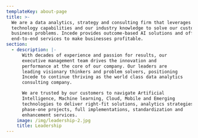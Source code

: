 ```yaml
---
templateKey: about-page
title: >-
  We are a data analytics, strategy and consulting firm that leverages our AI
  technology capabilities and our industry knowledge to solve our customer’s
  business problems. Incede provides outcome-based AI solutions and offers
  end-to-end services to make businesses profitable.
section:
  - description: |-
      With decades of experience and passion for results, our
      executive management team drives the innovation and
      performance at the core of our company. Our leaders are
      leading visionary thinkers and problem solvers, positioning
      Incede to continue thriving as the world class data analytics
      consulting company.

      We are trusted by our customers to navigate Artificial
      Intelligence, Machine learning, Cloud, Mobile and Emerging
      technologies to deliver right-fit solutions, analytics strategies,
      phase-one projects, full implementations, standardization and
      enhancement services.
    image: /img/leadership-2.jpg
    title: Leadership
---
```


